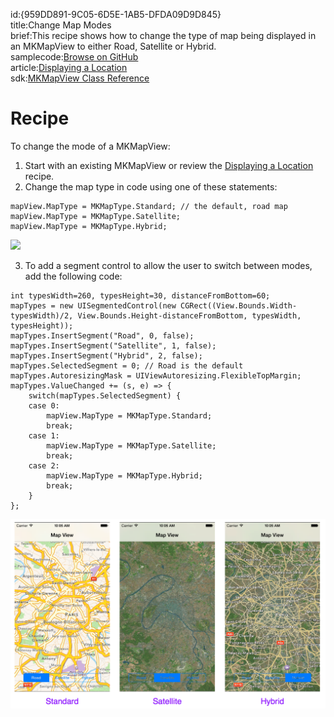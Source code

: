 id:{959DD891-9C05-6D5E-1AB5-DFDA09D9D845}  
title:Change Map Modes  
brief:This recipe shows how to change the type of map being displayed in an MKMapView to either Road, Satellite or Hybrid.  
samplecode:[Browse on GitHub](https://github.com/xamarin/recipes/tree/master/ios/content_controls/map_view/change_map_modes)  
article:[Displaying a Location](/recipes/ios/content_controls/map_view/display_device_location)  
sdk:[MKMapView Class Reference](https://developer.apple.com/library/ios/#documentation/MapKit/Reference/MKMapView_Class/MKMapView/MKMapView.html)  

<a name="Recipe" class="injected"></a>


# Recipe

To change the mode of a MKMapView:

1.  Start with an existing MKMapView or review the  [Displaying a Location](/recipes/ios/content_controls/map_view/display_device_location) recipe.
1.  Change the map type in code using one of these statements:


```
mapView.MapType = MKMapType.Standard; // the default, road map
mapView.MapType = MKMapType.Satellite;
mapView.MapType = MKMapType.Hybrid;
```

 [ ![](Images/MapView_Types.png)](Images/MapView_Types.png)

<ol start="3">
	<li>To add a segment control to allow the user to switch between modes, add the following code: </li>
</ol>


```
int typesWidth=260, typesHeight=30, distanceFromBottom=60;
mapTypes = new UISegmentedControl(new CGRect((View.Bounds.Width-typesWidth)/2, View.Bounds.Height-distanceFromBottom, typesWidth, typesHeight));
mapTypes.InsertSegment("Road", 0, false);
mapTypes.InsertSegment("Satellite", 1, false);
mapTypes.InsertSegment("Hybrid", 2, false);
mapTypes.SelectedSegment = 0; // Road is the default
mapTypes.AutoresizingMask = UIViewAutoresizing.FlexibleTopMargin;
mapTypes.ValueChanged += (s, e) => {
    switch(mapTypes.SelectedSegment) {
    case 0:
        mapView.MapType = MKMapType.Standard;
        break;
    case 1:
        mapView.MapType = MKMapType.Satellite;
        break;
    case 2:
        mapView.MapType = MKMapType.Hybrid;
        break;
    }
};
```

 [ ![](Images/MapView_TypesA.png)](Images/MapView_TypesA.png)

